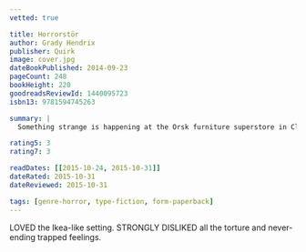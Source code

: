 ```yaml
---
vetted: true

title: Horrorstör
author: Grady Hendrix
publisher: Quirk
image: cover.jpg
dateBookPublished: 2014-09-23
pageCount: 248
bookHeight: 220
goodreadsReviewId: 1440095723
isbn13: 9781594745263

summary: |
  Something strange is happening at the Orsk furniture superstore in Cleveland, Ohio. Every morning, employees arrive to find broken Kjerring bookshelves, shattered Glans water goblets, and smashed Liripip wardrobes. Sales are down, security cameras reveal nothing, and store managers are panicking. To unravel the mystery, three employees volunteer to work a nine-hour dusk-till-dawn shift. In the dead of the night, they’ll patrol the empty showroom floor, investigate strange sights and sounds, and encounter horrors that defy the imagination. A traditional haunted house story in a thoroughly contemporary setting, Horrorstör comes packaged in the form of a glossy mail order catalog, complete with product illustrations, a home delivery order form, and a map of Orsk’s labyrinthine showroom.

rating5: 3
rating7: 3

readDates: [[2015-10-24, 2015-10-31]]
dateRated: 2015-10-31
dateReviewed: 2015-10-31

tags: [genre-horror, type-fiction, form-paperback]
---
```


LOVED the Ikea-like setting. STRONGLY DISLIKED all the torture and never-ending trapped feelings.
